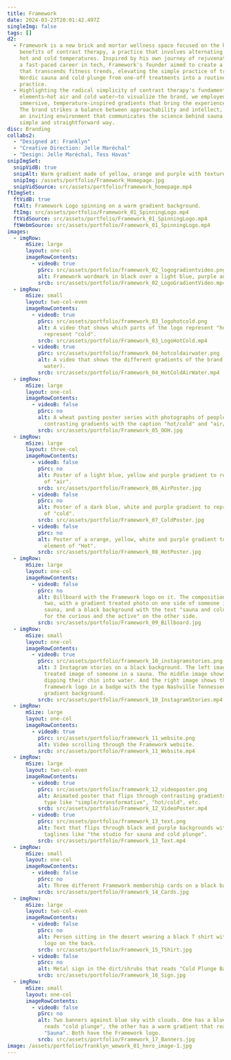 ```yaml
---
title: Framework
date: 2024-03-23T20:01:42.497Z
singleImg: false
tags: []
d2:
  - Framework is a new brick and mortar wellness space focused on the health
    benefits of contrast therapy, a practice that involves alternating between
    hot and cold temperatures. Inspired by his own journey of rejuvenation after
    a fast-paced career in tech, Framework's founder aimed to create a brand
    that transcends fitness trends, elevating the simple practice of traditional
    Nordic sauna and cold plunge from one-off treatments into a routine
    practice.
  - Highlighting the radical simplicity of contrast therapy's fundamental
    elements—hot air and cold water—to visualize the brand, we employed
    immersive, temperature-inspired gradients that bring the experience to life.
    The brand strikes a balance between approachability and intellect, creating
    an inviting environment that communicates the science behind sauna in a
    simple and straightforward way.
disc: Branding
collabs2:
  - "Designed at: Franklyn"
  - "Creative Direction: Jelle Maréchal"
  - "Design: Jelle Maréchal, Tess Havas"
snipImgSet:
  snipVidB: true
  snipAlt: Warm gradient made of yellow, orange and purple with texture.
  snipImg: /assets/portfolio/Framework_Homepage.jpg
  snipVidSource: src/assets/portfolio/framework_homepage.mp4
ftImgSet:
  ftVidB: true
  ftAlt: Framework Logo spinning on a warm gradient background.
  ftImg: src/assets/portfolio/Framework_01_SpinningLogo.mp4
  ftVidSource: src/assets/portfolio/Framework_01_SpinningLogo.mp4
  ftWebmSource: src/assets/portfolio/Framework_01_SpinningLogo.mp4
images:
  - imgRow:
      mSize: large
      layout: one-col
      imageRowContents:
        - videoB: true
          pSrc: src/assets/portfolio/framework_02_logogradientvideo.png
          alt: Framework wordmark in black over a light blue, purple and yellow gradient.
          srcb: src/assets/portfolio/Framework_02_LogoGradientVideo.mp4
  - imgRow:
      mSize: small
      layout: two-col-even
      imageRowContents:
        - videoB: true
          pSrc: src/assets/portfolio/framework_03_logohotcold.png
          alt: A video that shows which parts of the logo represent "hot" and which
            represent "cold".
          srcb: src/assets/portfolio/Framework_03_LogoHotCold.mp4
        - videoB: true
          pSrc: src/assets/portfolio/framework_04_hotcoldairwater.png
          alt: A video that shows the different gradients of the brand (hot, cold, air,
            water).
          srcb: src/assets/portfolio/Framework_04_HotColdAirWater.mp4
  - imgRow:
      mSize: large
      layout: one-col
      imageRowContents:
        - videoB: false
          pSrc: no
          alt: A wheat pasting poster series with photographs of people in saunas, and
            contrasting gradients with the caption "hot/cold" and "air/water".
          srcb: src/assets/portfolio/Framework_05_OOH.jpg
  - imgRow:
      mSize: large
      layout: three-col
      imageRowContents:
        - videoB: false
          pSrc: no
          alt: Poster of a light blue, yellow and purple gradient to represent the element
            of "air".
          srcb: src/assets/portfolio/Framework_06_AirPoster.jpg
        - videoB: false
          pSrc: no
          alt: Poster of a dark blue, white and purple gradient to represent the element
            of "cold".
          srcb: src/assets/portfolio/Framework_07_ColdPoster.jpg
        - videoB: false
          pSrc: no
          alt: Poster of a orange, yellow, white and purple gradient to represent the
            element of "Hot".
          srcb: src/assets/portfolio/Framework_08_HotPoster.jpg
  - imgRow:
      mSize: large
      layout: one-col
      imageRowContents:
        - videoB: false
          pSrc: no
          alt: Billboard with the Framework logo on it. The composition is divided into
            two, with a gradient treated photo on one side of someone in the
            sauna, and a black background with the text "sauna and cold plunge
            for the curious and the active" on the other side.
          srcb: src/assets/portfolio/Framework_09_Billboard.jpg
  - imgRow:
      mSize: small
      layout: one-col
      imageRowContents:
        - videoB: true
          pSrc: src/assets/portfolio/framework_10_instagramstories.png
          alt: 3 Instagram stories on a black background. The left image shows a gradient
            treated image of someone in a sauna. The middle image shows someone
            dipping their chin into water. And the right image shows the
            framework logo in a badge with the type Nashville Tennessee on a
            gradient background.
          srcb: src/assets/portfolio/Framework_10_InstagramStories.mp4
  - imgRow:
      mSize: large
      layout: one-col
      imageRowContents:
        - videoB: true
          pSrc: src/assets/portfolio/framework_11_website.png
          alt: Video scrolling through the Framework website.
          srcb: src/assets/portfolio/Framework_11_Website.mp4
  - imgRow:
      mSize: large
      layout: two-col-even
      imageRowContents:
        - videoB: true
          pSrc: src/assets/portfolio/framework_12_videoposter.png
          alt: Animated poster that flips through contrasting gradients with contrasting
            type like "simple/transformative", "hot/cold", etc.
          srcb: src/assets/portfolio/Framework_12_VideoPoster.mp4
        - videoB: true
          pSrc: src/assets/portfolio/framework_13_text.png
          alt: Text that flips through black and purple backgrounds with different
            taglines like "the studio for sauna and cold plunge".
          srcb: src/assets/portfolio/Framework_13_Text.mp4
  - imgRow:
      mSize: small
      layout: one-col
      imageRowContents:
        - videoB: false
          pSrc: no
          alt: Three different Framework membership cards on a black background.
          srcb: src/assets/portfolio/Framework_14_Cards.jpg
  - imgRow:
      mSize: large
      layout: two-col-even
      imageRowContents:
        - videoB: false
          pSrc: no
          alt: Person sitting in the desert wearing a black T shirt with the Framework
            logo on the back.
          srcb: src/assets/portfolio/Framework_15_TShirt.jpg
        - videoB: false
          pSrc: no
          alt: Metal sign in the dirt/shrubs that reads "Cold Plunge Baths, Lounge Area".
          srcb: src/assets/portfolio/Framework_16_Sign.jpg
  - imgRow:
      mSize: small
      layout: one-col
      imageRowContents:
        - videoB: false
          pSrc: no
          alt: Two banners against blue sky with clouds. One has a blue gradient that
            reads "cold plunge", the other has a warm gradient that reads
            "Sauna". Both have the Framework logo.
          srcb: src/assets/portfolio/Framework_17_Banners.jpg
image: /assets/portfolio/franklyn_wework_01_hero_image-1.jpg
---
```

